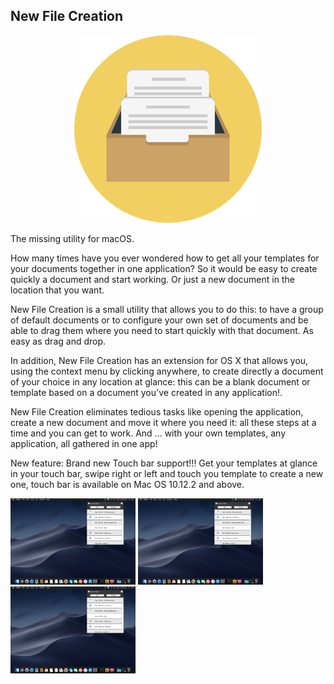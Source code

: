 ## New File Creation

<p align="center">
<img src="Icon.png" width="300"/>
</p>

The missing utility for macOS.

How many times have you ever wondered how to get all your templates for your documents together in one application? So it would be easy to create quickly a document and start working. Or just a new document in the location that you want.

New File Creation is a small utility that allows you to do this: to have a group of default documents or to configure your own set of documents and be able to drag them where you need to start quickly with that document. As easy as drag and drop.

In addition, New File Creation has an extension for OS X that allows you, using the context menu by clicking anywhere, to create directly a document of your choice in any location at glance: this can be a blank document or template based on a document you've created in any application!.

New File Creation eliminates tedious tasks like opening the application, create a new document and move it where you need it: all these steps at a time and you can get to work. And ... with your own templates, any application, all gathered in one app!

New feature: Brand new Touch bar support!!! Get your templates at glance in your touch bar, swipe right or left and touch you template to create a new one, touch bar is available on Mac OS 10.12.2 and above. 

<p float="left">
  <img src="https://raw.githubusercontent.com/sergiomtzlosa/new-file-creation/bc1847008bc1368f5ba8cdc69e26d1ada62de732/images/new-file-creation_01.jpg" width="200" />
  <img src="https://raw.githubusercontent.com/sergiomtzlosa/new-file-creation/bc1847008bc1368f5ba8cdc69e26d1ada62de732/images/new-file-creation_01.jpg" width="200" /> 
  <img src="https://raw.githubusercontent.com/sergiomtzlosa/new-file-creation/bc1847008bc1368f5ba8cdc69e26d1ada62de732/images/new-file-creation_01.jpg" width="200" />
</p>

